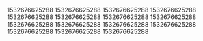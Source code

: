 1532676625288
1532676625288
1532676625288
1532676625288
1532676625288
1532676625288
1532676625288
1532676625288
1532676625288
1532676625288
1532676625288
1532676625288
1532676625288
1532676625288
1532676625288